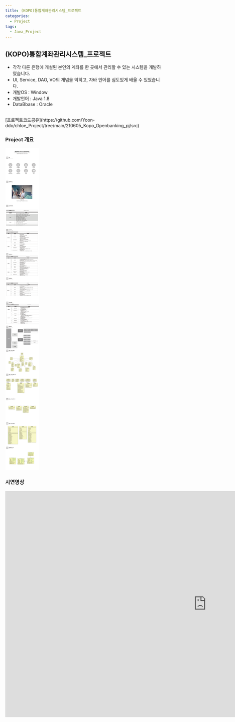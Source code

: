 ```yaml
---
title: (KOPO)통합계좌관리시스템_프로젝트
categories:
  - Project
tags:
  - Java_Project
---
```

## (KOPO)통합계좌관리시스템_프로젝트
* 각각 다른 은행에 개설된 본인의 계좌를 한 곳에서 관리할 수 있는 시스템을 개발하였습니다.
* UI, Service, DAO, VO의 개념을 익히고, 자바 언어를 심도있게 배울 수 있었습니다.
* 개발OS : Window
* 개발언어 : Java 1.8
* DataBbase : Oracle
</br>
[프로젝트코드공유](https://github.com/Yoon-ddo/chloe_Project/tree/main/210605_Kopo_Openbanking_pj/src)




### Project 개요
![Project개요](/assets/imgss/2021_06_05.png)



### 시연영상
<iframe width="1280" height="720" src="https://www.youtube.com/embed/h1zlpUyqKCo" frameborder="0" allow="accelerometer; autoplay; clipboard-write; encrypted-media; gyroscope; picture-in-picture" allowfullscreen></iframe>
